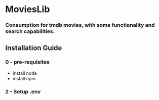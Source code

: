 # MoviesLib

### Consumption for tmdb movies, with some functionality and search capabilities.

## Installation Guide

### 0 - pre-requisites
- install node
- install npm

### 2 - Setup .env

